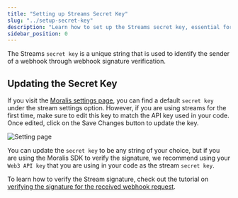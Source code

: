 ```yaml
---
title: "Setting up Streams Secret Key"
slug: "../setup-secret-key"
description: "Learn how to set up the Streams secret key, essential for webhook signature verification."
sidebar_position: 0
---
```


The Streams `secret key` is a unique string that is used to identify the sender of a webhook through webhook signature verification.

## Updating the Secret Key

If you visit the [Moralis settings page](https://admin.moralis.io/streams), you can find a default `secret key` under the stream settings option. However, if you are using streams for the first time, make sure to edit this key to match the API key used in your code. Once edited, click on the Save Changes button to update the key.

![Setting page](https://github.com/MoralisWeb3/docs/assets/15834299/51f4186e-afef-40e3-8753-b0d21a09fef1)

You can update the `secret key` to be any string of your choice, but if you are using the Moralis SDK to verify the signature, we recommend using your `Web3 API key` that you are using in your code as the stream `secret key`.

To learn how to verify the Stream signature, check out the tutorial on [verifying the signature for the received webhook request](/streams-api/evm/response-body#how-to-verify-the-signature-for-the-received-webhook-request).
